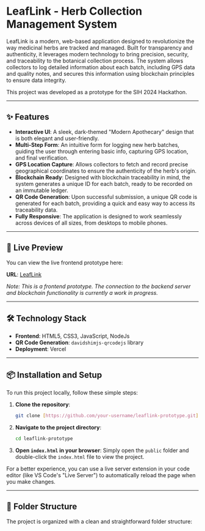 # LeafLink - Herb Collection Management System

LeafLink is a modern, web-based application designed to revolutionize the way medicinal herbs are tracked and managed. Built for transparency and authenticity, it leverages modern technology to bring precision, security, and traceability to the botanical collection process. The system allows collectors to log detailed information about each batch, including GPS data and quality notes, and secures this information using blockchain principles to ensure data integrity.

This project was developed as a prototype for the SIH 2024 Hackathon.

---

## ✨ Features

-   **Interactive UI**: A sleek, dark-themed "Modern Apothecary" design that is both elegant and user-friendly.
-   **Multi-Step Form**: An intuitive form for logging new herb batches, guiding the user through entering basic info, capturing GPS location, and final verification.
-   **GPS Location Capture**: Allows collectors to fetch and record precise geographical coordinates to ensure the authenticity of the herb's origin.
-   **Blockchain Ready**: Designed with blockchain traceability in mind, the system generates a unique ID for each batch, ready to be recorded on an immutable ledger.
-   **QR Code Generation**: Upon successful submission, a unique QR code is generated for each batch, providing a quick and easy way to access its traceability data.
-   **Fully Responsive**: The application is designed to work seamlessly across devices of all sizes, from desktops to mobile phones.

---

## 🚀 Live Preview

You can view the live frontend prototype here:

**URL**: [LeafLink](https://leaflinksihprototype.vercel.app/)

*Note: This is a frontend prototype. The connection to the backend server and blockchain functionality is currently a work in progress.*

---

## 🛠️ Technology Stack

-   **Frontend**: HTML5, CSS3, JavaScript, NodeJs
-   **QR Code Generation**: `davidshimjs-qrcodejs` library
-   **Deployment**: Vercel

---

## 📦 Installation and Setup

To run this project locally, follow these simple steps:

1.  **Clone the repository**:
    ```bash
    git clone [https://github.com/your-username/leaflink-prototype.git](https://github.com/your-username/leaflink-prototype.git)
    ```

2.  **Navigate to the project directory**:
    ```bash
    cd leaflink-prototype
    ```

3.  **Open `index.html` in your browser**:
    Simply open the `public` folder and double-click the `index.html` file to view the project.

For a better experience, you can use a live server extension in your code editor (like VS Code's "Live Server") to automatically reload the page when you make changes.

---

## 📂 Folder Structure

The project is organized with a clean and straightforward folder structure:
